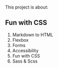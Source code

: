 This project is about:
## Fun with CSS

1. Markdown to HTML
2. Flexbox
3. Forms
4. Accessibility
5. Fun with CSS
6. Sass & Scss